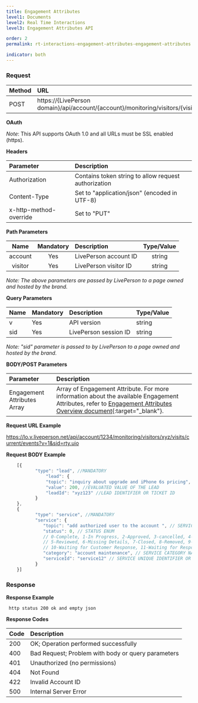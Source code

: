 ```yaml
---
title: Engagement Attributes
level1: Documents
level2: Real Time Interactions
level3: Engagement Attributes API

order: 2
permalink: rt-interactions-engagement-attributes-engagement-attributes.html

indicator: both
---
```



### Request

| Method    | URL |
| :------ | :------- |
| POST | https://{LivePerson domain}/api/account/{account}/monitoring/visitors/{visitor}/visits/current/events |

**OAuth**

_Note_: This API supports OAuth 1.0 and all URLs must be SSL enabled (https).

**Headers**

| Parameter    | Description |
| :------ | :------- |
| Authorization | Contains token string to allow request authorization |
| Content-Type | Set to "application/json" (encoded in UTF-8) |
| x-http-method-override | Set to "PUT" |

**Path Parameters**

| Name     | Mandatory | Description | Type/Value |
| :------: | :-------: | :-------- | :--------:|
| account | Yes |  LivePerson account ID  | string |
| visitor | Yes |  LivePerson visitor ID | string |

*Note: The above parameters are passed by LivePerson to a page owned and hosted by the brand.*

**Query Parameters**

| Name     | Mandatory | Description | Type/Value |
| :------ | :------- | :-------- | :--------|
| v | Yes |  API version  | string |
| sid | Yes |  LivePerson session ID | string |

*Note: "sid" parameter is passed to by LivePerson to a page owned and hosted by the brand.*

**BODY/POST Parameters**

| Parameter    | Description |
| :------ | :------- |
| Engagement Attributes Array | Array of Engagement Attribute. For more information about the available Engagement Attributes, refer to [Engagement Attributes Overview document](https://developers.liveperson.com/engagement-attributes-overview.html){:target="_blank"}. |

**Request URL Example**

https://lo.v.liveperson.net/api/account/1234/monitoring/visitors/xyz/visits/current/events?v=1&sid=rty.uio

**Request BODY Example**


```javascript
    [{
           "type": "lead", //MANDATORY
               "lead": {
               "topic": "inquiry about upgrade and iPhone 6s pricing", //TOPIC OR NAME OF A SUBMITTED LEAD
               "value": 200, //EVALUATED VALUE OF THE LEAD
               "leadId": "xyz123" //LEAD IDENTIFIER OR TICKET ID
           }
    },
    {
           "type": "service", //MANDATORY
           "service": {
              "topic": "add authorized user to the account ", // SERVICE ACTIVITY TOPIC OR NAME
              "status": 0, // STATUS ENUM
              // 0-Complete, 1-In Progress, 2-Approved, 3-cancelled, 4-Not Approved,
              // 5-Reviewed, 6-Missing Details, 7-Closed, 8-Removed, 9-Assigned,
              // 10-Waiting for Customer Response, 11-Waiting for Response, 12-Pending, 13-Resolved
              "category": "account maintenance", // SERVICE CATEGORY NAME
              "serviceId": "service12" // SERVICE UNIQUE IDENTIFIER OR TICKET ID
           }
    }]
```    

### Response

**Response Example**

     http status 200 ok and empty json

**Response Codes**

| Code     | Description |
| :------ | :------- |
| 200 | OK; Operation performed successfully |
| 400 | Bad Request; Problem with body or query parameters |  
| 401 | Unauthorized (no permissions) |
| 404 | Not Found |      
| 422 | Invalid Account ID |
| 500 | Internal Server Error |
